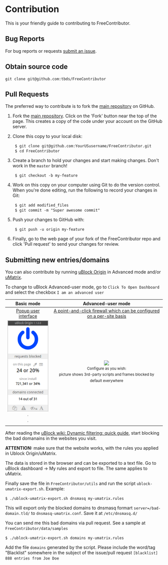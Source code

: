 # Contribution

This is your friendly guide to contributing to FreeContributor.

## Bug Reports

For bug reports or requests [submit an issue](https://github.com/tbds/FreeContributor/issues).

## Obtain source code


    git clone git@github.com:tbds/FreeContributor


## Pull Requests

The preferred way to contribute is to fork the [main repository](https://github.com/tbds/FreeContributor) on GitHub.

1. Fork the [main repository](https://github.com/tbds/FreeContributor).  Click on the 'Fork' button near the top of the page. 
This creates a copy of the code under your account on the GitHub server.

2. Clone this copy to your local disk:

        $ git clone git@github.com:YourUSusername/FreeContributor.git
        $ cd FreeContributor

3. Create a branch to hold your changes and start making changes. Don't work in the ``master`` branch!

        $ git checkout -b my-feature

4. Work on this copy on your computer using Git to do the version control. When you're done editing, run the following to record your changes in Git:

        $ git add modified_files
        $ git commit -m "Super awesome commit"

5. Push your changes to GitHub with:

        $ git push -u origin my-feature

6. Finally, go to the web page of your fork of the FreeContributor repo and click 'Pull request' to send your changes for review.


## Submitting new entries/domains


You can also contribute by running [uBlock Origin](https://github.com/gorhill/uBlock) in Advanced mode and/or [uMatrix](https://github.com/gorhill/uMatrix).

To change to uBlock Advanced-user mode, go to `Click To Open Dashboard` and select the checkbox `I am an advanced user`

Basic mode | Advanced-user mode
:----------:|:------------------:
[Popup user interface](https://github.com/gorhill/uBlock/wiki/Quick-guide:-popup-user-interface) | [A point-and-click firewall which can be configured on a per-site basis](https://github.com/gorhill/uBlock/wiki/Dynamic-filtering:-quick-guide) 
<a href="https://github.com/gorhill/uBlock/wiki/Quick-guide:-popup-user-interface"><img src="https://raw.githubusercontent.com/gorhill/uBlock/master/doc/img/popup-1.png" /></a><br><sup>.<br>.</sup> | <a href="https://github.com/gorhill/uBlock/wiki/Dynamic-filtering:-quick-guide"><img src="https://cloud.githubusercontent.com/assets/585534/9293685/378d18f0-4402-11e5-9255-8ed3fdbfa957.png" /></a><br><sup>Configure as you wish:<br>picture shows 3rd-party scripts and frames blocked by default everywhere</sup>


After reading the [uBlock wiki: Dynamic filtering: quick guide](https://github.com/gorhill/uBlock/wiki/Dynamic-filtering:-quick-guide), start blocking
the bad domanains in the websites you visit. 

**ATTENTION:** make sure that the website works, with the rules you applied in Ublock Origin/uMatrix.

The data is stored in the browser and can be exported to a text file. Go to uBlock dashboard -> My rules and export to file. The same applies to uMatrix.

Finally save the file in `FreeContributor/utils` and run the script `ublock-umatrix-export.sh`. Example:


    $ ./ublock-umatrix-export.sh dnsmasq my-umatrix.rules


This will export only the blocked domains to dnsmasq formart `server=/bad-domain.tld/` to `dnsmasq-umatrix.conf`. Save it at `/etc/dnsmasq.d/`

You can send me this bad domains via pull request. See a sample at `FreeContributor/data/samples`


    $ ./ublock-umatrix-export.sh domains my-umatrix.rules


Add the file `domains` generated by the script. Please include the word/tag "Blacklist" somewhere in the subject of the issue/pull request `[blacklist] 888 entries from Joe Doe`





